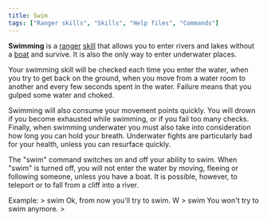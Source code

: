 ```yaml
---
title: Swim
tags: ["Ranger skills", "Skills", "Help files", "Commands"]
---
```

**Swimming** is a [ranger](general "wikilink") [skill](skill "wikilink")
that allows you to enter rivers and lakes without a
[boat](boat "wikilink") and survive. It is also the only way to enter
underwater places.

Your swimming skill will be checked each time you enter the water, when
you try to get back on the ground, when you move from a water room to
another and every few seconds spent in the water. Failure means that you
gulped some water and choked.

Swimming will also consume your movement points quickly. You will drown
if you become exhausted while swimming, or if you fail too many checks.
Finally, when swimming underwater you must also take into consideration
how long you can hold your breath. Underwater fights are particularly
bad for your health, unless you can resurface quickly.

The "swim" command switches on and off your ability to swim. When "swim"
is turned off, you will not enter the water by moving, fleeing or
following someone, unless you have a boat. It is possible, however, to
teleport or to fall from a cliff into a river.

Example: \> swim Ok, from now you'll try to swim. W \> swim You won't
try to swim anymore. \>
   